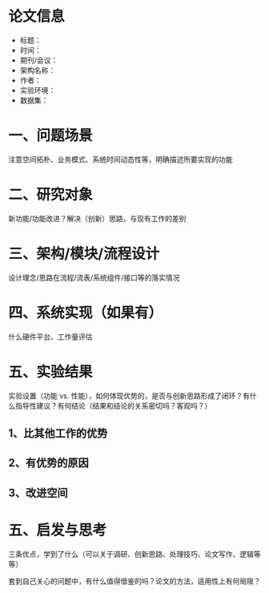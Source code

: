 # 论文信息

- 标题：
- 时间：
- 期刊/会议：
- 架构名称：
- 作者：
- 实验环境：
- 数据集：

# 一、问题场景

注意空间拓朴、业务模式、系统时间动态性等，明确描述所要实现的功能

# 二、研究对象

新功能/功能改进？解决（创新）思路，与现有工作的差别

# 三、架构/模块/流程设计

设计理念/思路在流程/流表/系统组件/接口等的落实情况

# 四、系统实现（如果有）

什么硬件平台、工作量评估

# 五、实验结果

实验设置（功能 vs. 性能），如何体现优势的，是否与创新思路形成了闭环？有什么指导性建议？有何结论（结果和结论的关系密切吗？客观吗？）

## 1、比其他工作的优势

## 2、有优势的原因

## 3、改进空间

# 五、启发与思考

三条优点，学到了什么（可以关于调研、创新思路、处理技巧、论文写作、逻辑等等）

套到自己关心的问题中，有什么值得借鉴的吗？论文的方法，适用性上有何局限？